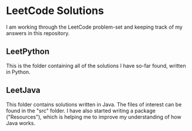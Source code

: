 # LeetCode Solutions
I am working through the LeetCode problem-set and keeping track of my answers in this repository.

## LeetPython
This is the folder containing all of the solutions I have so-far found, written in Python.

## LeetJava
This folder contains solutions written in Java.
The files of interest can be found in the "src" folder.
I have also started writing a package ("Resources"), which is helping me to improve my understanding of how Java works.